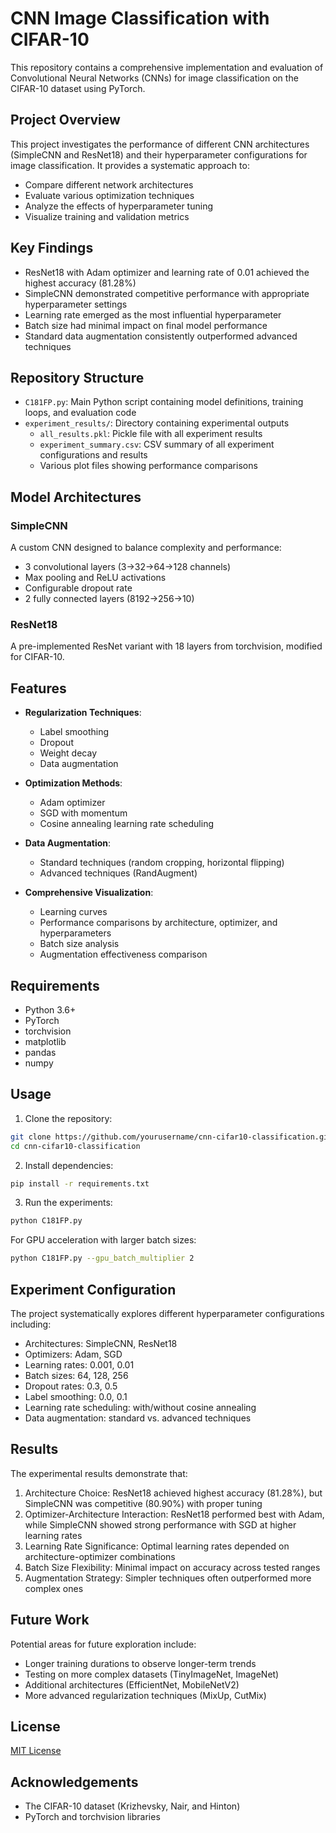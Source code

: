 # CNN Image Classification with CIFAR-10

This repository contains a comprehensive implementation and evaluation of Convolutional Neural Networks (CNNs) for image classification on the CIFAR-10 dataset using PyTorch.

## Project Overview

This project investigates the performance of different CNN architectures (SimpleCNN and ResNet18) and their hyperparameter configurations for image classification. It provides a systematic approach to:
- Compare different network architectures
- Evaluate various optimization techniques
- Analyze the effects of hyperparameter tuning
- Visualize training and validation metrics

## Key Findings

- ResNet18 with Adam optimizer and learning rate of 0.01 achieved the highest accuracy (81.28%)
- SimpleCNN demonstrated competitive performance with appropriate hyperparameter settings
- Learning rate emerged as the most influential hyperparameter
- Batch size had minimal impact on final model performance
- Standard data augmentation consistently outperformed advanced techniques

## Repository Structure

- `C181FP.py`: Main Python script containing model definitions, training loops, and evaluation code
- `experiment_results/`: Directory containing experimental outputs
  - `all_results.pkl`: Pickle file with all experiment results
  - `experiment_summary.csv`: CSV summary of all experiment configurations and results
  - Various plot files showing performance comparisons

## Model Architectures

### SimpleCNN
A custom CNN designed to balance complexity and performance:
- 3 convolutional layers (3→32→64→128 channels)
- Max pooling and ReLU activations
- Configurable dropout rate
- 2 fully connected layers (8192→256→10)

### ResNet18
A pre-implemented ResNet variant with 18 layers from torchvision, modified for CIFAR-10.

## Features

- **Regularization Techniques**:
  - Label smoothing
  - Dropout
  - Weight decay
  - Data augmentation

- **Optimization Methods**:
  - Adam optimizer
  - SGD with momentum
  - Cosine annealing learning rate scheduling

- **Data Augmentation**:
  - Standard techniques (random cropping, horizontal flipping)
  - Advanced techniques (RandAugment)

- **Comprehensive Visualization**:
  - Learning curves
  - Performance comparisons by architecture, optimizer, and hyperparameters
  - Batch size analysis
  - Augmentation effectiveness comparison

## Requirements

- Python 3.6+
- PyTorch
- torchvision
- matplotlib
- pandas
- numpy

## Usage

1. Clone the repository:
```bash
git clone https://github.com/yourusername/cnn-cifar10-classification.git
cd cnn-cifar10-classification
```

2. Install dependencies:
```bash
pip install -r requirements.txt
```

3. Run the experiments:
```bash
python C181FP.py
```

For GPU acceleration with larger batch sizes:
```bash
python C181FP.py --gpu_batch_multiplier 2
```

## Experiment Configuration

The project systematically explores different hyperparameter configurations including:
- Architectures: SimpleCNN, ResNet18
- Optimizers: Adam, SGD
- Learning rates: 0.001, 0.01
- Batch sizes: 64, 128, 256
- Dropout rates: 0.3, 0.5
- Label smoothing: 0.0, 0.1
- Learning rate scheduling: with/without cosine annealing
- Data augmentation: standard vs. advanced techniques

## Results

The experimental results demonstrate that:
1. Architecture Choice: ResNet18 achieved highest accuracy (81.28%), but SimpleCNN was competitive (80.90%) with proper tuning
2. Optimizer-Architecture Interaction: ResNet18 performed best with Adam, while SimpleCNN showed strong performance with SGD at higher learning rates
3. Learning Rate Significance: Optimal learning rates depended on architecture-optimizer combinations
4. Batch Size Flexibility: Minimal impact on accuracy across tested ranges
5. Augmentation Strategy: Simpler techniques often outperformed more complex ones

## Future Work

Potential areas for future exploration include:
- Longer training durations to observe longer-term trends
- Testing on more complex datasets (TinyImageNet, ImageNet)
- Additional architectures (EfficientNet, MobileNetV2)
- More advanced regularization techniques (MixUp, CutMix)

## License

[MIT License](LICENSE)

## Acknowledgements

- The CIFAR-10 dataset (Krizhevsky, Nair, and Hinton)
- PyTorch and torchvision libraries